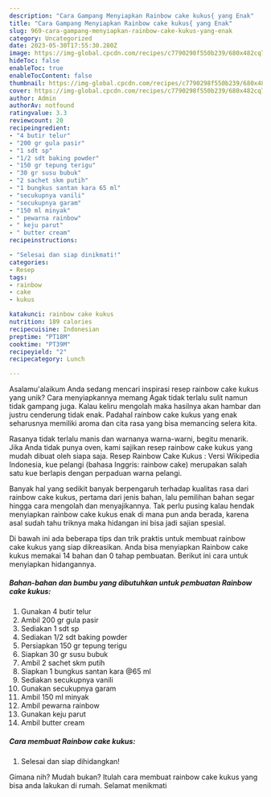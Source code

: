 ```yaml
---
description: "Cara Gampang Menyiapkan Rainbow cake kukus{ yang Enak"
title: "Cara Gampang Menyiapkan Rainbow cake kukus{ yang Enak"
slug: 969-cara-gampang-menyiapkan-rainbow-cake-kukus-yang-enak
category: Uncategorized
date: 2023-05-30T17:55:30.280Z
image: https://img-global.cpcdn.com/recipes/c7790298f550b239/680x482cq70/rainbow-cake-kukus-foto-resep-utama.jpg
hideToc: false
enableToc: true
enableTocContent: false
thumbnail: https://img-global.cpcdn.com/recipes/c7790298f550b239/680x482cq70/rainbow-cake-kukus-foto-resep-utama.jpg
cover: https://img-global.cpcdn.com/recipes/c7790298f550b239/680x482cq70/rainbow-cake-kukus-foto-resep-utama.jpg
author: Admin
authorAv: notfound
ratingvalue: 3.3
reviewcount: 20
recipeingredient:
- "4 butir telur"
- "200 gr gula pasir"
- "1 sdt sp"
- "1/2 sdt baking powder"
- "150 gr tepung terigu"
- "30 gr susu bubuk"
- "2 sachet skm putih"
- "1 bungkus santan kara 65 ml"
- "secukupnya vanili"
- "secukupnya garam"
- "150 ml minyak"
- " pewarna rainbow"
- " keju parut"
- " butter cream"
recipeinstructions:

- "Selesai dan siap dinikmati!"
categories:
- Resep
tags:
- rainbow
- cake
- kukus

katakunci: rainbow cake kukus 
nutrition: 189 calories
recipecuisine: Indonesian
preptime: "PT18M"
cooktime: "PT39M"
recipeyield: "2"
recipecategory: Lunch

---
```



Asalamu'alaikum Anda sedang mencari inspirasi resep rainbow cake kukus yang unik? Cara menyiapkannya memang Agak tidak terlalu sulit namun tidak gampang juga. Kalau keliru mengolah maka hasilnya akan hambar dan justru cenderung tidak enak. Padahal rainbow cake kukus yang enak seharusnya memiliki aroma dan cita rasa yang bisa memancing selera kita.


Rasanya tidak terlalu manis dan warnanya warna-warni, begitu menarik. Jika Anda tidak punya oven, kami sajikan resep rainbow cake kukus yang mudah dibuat oleh siapa saja. Resep Rainbow Cake Kukus : Versi Wikipedia Indonesia, kue pelangi (bahasa Inggris: rainbow cake) merupakan salah satu kue berlapis dengan perpaduan warna pelangi.

Banyak hal yang sedikit banyak berpengaruh terhadap kualitas rasa dari rainbow cake kukus, pertama dari jenis bahan, lalu pemilihan bahan segar hingga cara mengolah dan menyajikannya. Tak perlu pusing kalau hendak menyiapkan rainbow cake kukus enak di mana pun anda berada, karena asal sudah tahu triknya maka hidangan ini bisa jadi sajian spesial.


Di bawah ini ada beberapa tips dan trik praktis untuk membuat rainbow cake kukus yang siap dikreasikan. Anda bisa menyiapkan Rainbow cake kukus memakai 14 bahan dan 0 tahap pembuatan. Berikut ini cara untuk menyiapkan hidangannya.

<!--inarticleads1-->

##### Bahan-bahan dan bumbu yang dibutuhkan untuk pembuatan Rainbow cake kukus:

1. Gunakan 4 butir telur
1. Ambil 200 gr gula pasir
1. Sediakan 1 sdt sp
1. Sediakan 1/2 sdt baking powder
1. Persiapkan 150 gr tepung terigu
1. Siapkan 30 gr susu bubuk
1. Ambil 2 sachet skm putih
1. Siapkan 1 bungkus santan kara @65 ml
1. Sediakan secukupnya vanili
1. Gunakan secukupnya garam
1. Ambil 150 ml minyak
1. Ambil  pewarna rainbow
1. Gunakan  keju parut
1. Ambil  butter cream




<!--inarticleads2-->

##### Cara membuat Rainbow cake kukus:


1. Selesai dan siap dihidangkan!



Gimana nih? Mudah bukan? Itulah cara membuat rainbow cake kukus yang bisa anda lakukan di rumah. Selamat menikmati
